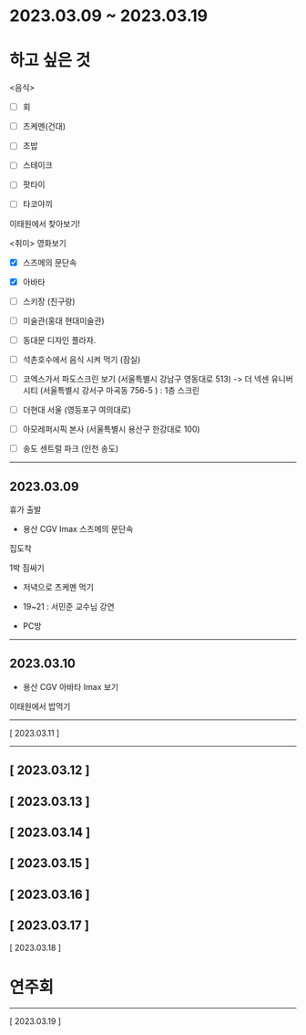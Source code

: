 # 2023.03.09 ~ 2023.03.19 #


# 하고 싶은 것
<음식>
- [ ] 회
- [ ] 츠케멘(건대)
- [ ] 초밥
- [ ] 스테이크
- [ ] 팟타이
- [ ] 타코야끼


이태원에서 찾아보기!



<취미>
영화보기
- [x] 스즈메의 문단속
- [x] 아바타 
- [ ] 스키장 (친구랑)
- [ ] 미술관(홍대 현대미술관)
- [ ] 동대문 디자인 플라자. 
- [ ] 석촌호수에서 음식 시켜 먹기 (잠실)
- [ ] 코엑스가서 파도스크린 보기 (서울특별시 강남구 영동대로 513) -> 더 넥센 유니버시티 (서울특별시 강서구 마곡동 756-5 ) : 1층 스크린
- [ ] 더현대 서울 (영등포구 여의대로)
- [ ] 아모레퍼시픽 본사 (서울특별시 용산구 한강대로 100)
- [ ] 송도 센트럴 파크 (인천 송도)



------------------------------------------------------------

## 2023.03.09

휴가 출발 

- 용산 CGV Imax 스즈메의 문단속

집도착 

1박 짐싸기 

- 저녁으로 츠케멘 먹기


- 19~21 : 서민준 교수님 강연

- PC방
------------------------------------------------------------
## 2023.03.10 

- 용산 CGV 아바타 Imax 보기

이태원에서 밥먹기



------------------------------------------------------------
[ 2023.03.11 ] 



------------------------------------------------------------
[ 2023.03.12 ] 
------------------------------------------------------------
[ 2023.03.13 ] 
------------------------------------------------------------
[ 2023.03.14 ] 
------------------------------------------------------------
[ 2023.03.15 ] 
------------------------------------------------------------
[ 2023.03.16 ] 
------------------------------------------------------------
[ 2023.03.17 ] 
------------------------------------------------------------
[ 2023.03.18 ] 

# 연주회


------------------------------------------------------------
[ 2023.03.19 ] 

